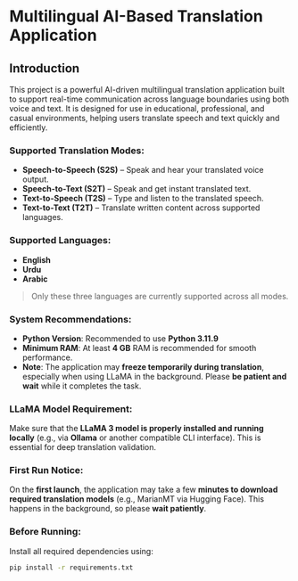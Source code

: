 # Multilingual AI-Based Translation Application

## Introduction

This project is a powerful AI-driven multilingual translation application built to support real-time communication across language boundaries using both voice and text. It is designed for use in educational, professional, and casual environments, helping users translate speech and text quickly and efficiently.

###  Supported Translation Modes:
- **Speech-to-Speech (S2S)** – Speak and hear your translated voice output.
- **Speech-to-Text (S2T)** – Speak and get instant translated text.
- **Text-to-Speech (T2S)** – Type and listen to the translated speech.
- **Text-to-Text (T2T)** – Translate written content across supported languages.

### Supported Languages:
- **English**
- **Urdu**
- **Arabic**

>  Only these three languages are currently supported across all modes.

### System Recommendations:
- **Python Version**: Recommended to use **Python 3.11.9**
- **Minimum RAM**: At least **4 GB** RAM is recommended for smooth performance.
- **Note**: The application may **freeze temporarily during translation**, especially when using LLaMA in the background. Please **be patient and wait** while it completes the task.

###  LLaMA Model Requirement:
Make sure that the **LLaMA 3 model is properly installed and running locally** (e.g., via **Ollama** or another compatible CLI interface). This is essential for deep translation validation.

###  First Run Notice:
On the **first launch**, the application may take a few **minutes to download required translation models** (e.g., MarianMT via Hugging Face). This happens in the background, so please **wait patiently**.

### Before Running:
Install all required dependencies using:

```bash
pip install -r requirements.txt
